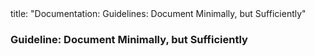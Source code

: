 <frontmatter>
title: "Documentation: Guidelines: Document Minimally, but Sufficiently"
</frontmatter>

<link rel="stylesheet" href="{{baseUrl}}/css/textbook.css">

<div class="website-content" id="all">


<div id="title">

### Guideline: Document Minimally, but Sufficiently
</div>

<div id="main">

<include src="./what/embed.md" boilerplate  />
<include src="./how/embed.md" boilerplate  />

</div>
</div>